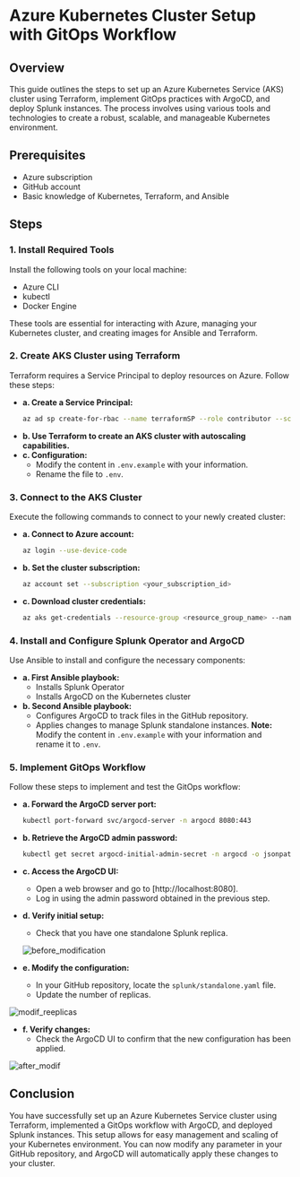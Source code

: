 
# Azure Kubernetes Cluster Setup with GitOps Workflow

## Overview
This guide outlines the steps to set up an Azure Kubernetes Service (AKS) cluster using Terraform, implement GitOps practices with ArgoCD, and deploy Splunk instances. The process involves using various tools and technologies to create a robust, scalable, and manageable Kubernetes environment.

## Prerequisites
- Azure subscription
- GitHub account
- Basic knowledge of Kubernetes, Terraform, and Ansible

## Steps

### 1. Install Required Tools
Install the following tools on your local machine:
- Azure CLI
- kubectl
- Docker Engine

These tools are essential for interacting with Azure, managing your Kubernetes cluster, and creating images for Ansible and Terraform.

### 2. Create AKS Cluster using Terraform
Terraform requires a Service Principal to deploy resources on Azure. Follow these steps:
- **a. Create a Service Principal:**
  ```bash
  az ad sp create-for-rbac --name terraformSP --role contributor --scopes /subscriptions/<subscription_id>
  ```
- **b. Use Terraform to create an AKS cluster with autoscaling capabilities.**
- **c. Configuration:**
  - Modify the content in `.env.example` with your information.
  - Rename the file to `.env`.

### 3. Connect to the AKS Cluster
Execute the following commands to connect to your newly created cluster:
- **a. Connect to Azure account:**
  ```bash
  az login --use-device-code
  ```
- **b. Set the cluster subscription:**
  ```bash
  az account set --subscription <your_subscription_id>
  ```
- **c. Download cluster credentials:**
  ```bash
  az aks get-credentials --resource-group <resource_group_name> --name <cluster_name> --overwrite-existing

### 4. Install and Configure Splunk Operator and ArgoCD
Use Ansible to install and configure the necessary components:
- **a. First Ansible playbook:**
  - Installs Splunk Operator
  - Installs ArgoCD on the Kubernetes cluster
- **b. Second Ansible playbook:**
  - Configures ArgoCD to track files in the GitHub repository.
  - Applies changes to manage Splunk standalone instances.
  **Note:** Modify the content in `.env.example` with your information and rename it to `.env`.

### 5. Implement GitOps Workflow
Follow these steps to implement and test the GitOps workflow:
- **a. Forward the ArgoCD server port:**
  ```bash
  kubectl port-forward svc/argocd-server -n argocd 8080:443
  ```
- **b. Retrieve the ArgoCD admin password:**
  ```bash
  kubectl get secret argocd-initial-admin-secret -n argocd -o jsonpath="{.data.password}" | base64 --decode
  ```
- **c. Access the ArgoCD UI:**
  - Open a web browser and go to [http://localhost:8080].
  - Log in using the admin password obtained in the previous step.
- **d. Verify initial setup:**
  - Check that you have one standalone Splunk replica.

  ![before_modification](https://github.com/user-attachments/assets/89f46652-8d3e-44cb-9822-fcc5f4aac433)

- **e. Modify the configuration:**
  - In your GitHub repository, locate the `splunk/standalone.yaml` file.
  - Update the number of replicas.
    
![modif_reeplicas](https://github.com/user-attachments/assets/68b46c4c-60a4-42b0-a421-d1c66cf49c5b)

- **f. Verify changes:**
  - Check the ArgoCD UI to confirm that the new configuration has been applied.
    
 ![after_modif](https://github.com/user-attachments/assets/8ac47d4a-093c-4ccb-8604-8ad48c62f60e)


## Conclusion
You have successfully set up an Azure Kubernetes Service cluster using Terraform, implemented a GitOps workflow with ArgoCD, and deployed Splunk instances. This setup allows for easy management and scaling of your Kubernetes environment. You can now modify any parameter in your GitHub repository, and ArgoCD will automatically apply these changes to your cluster.

